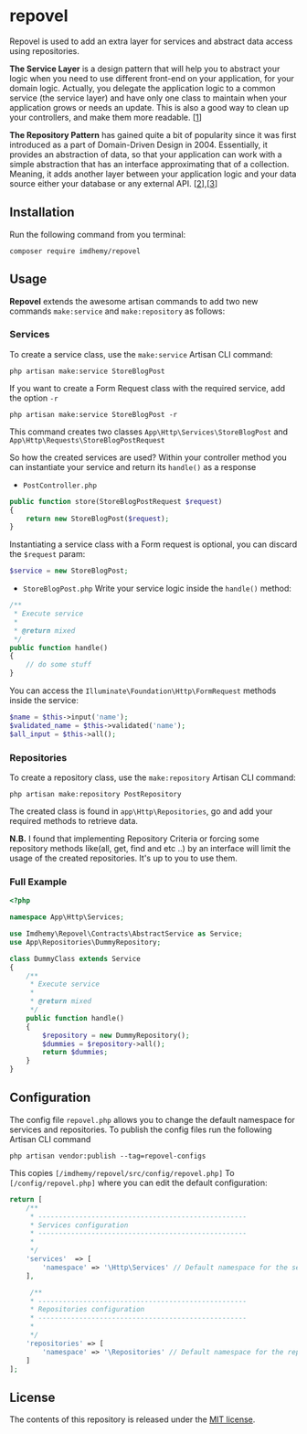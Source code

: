# repovel

Repovel is used to add an extra layer for services and abstract data access using repositories.

**The Service Layer** is a design pattern that will help you to abstract your logic when you need to use different front-end on your application, for your domain logic.
Actually, you delegate the application logic to a common service (the service layer) and have only one class to maintain when your application grows or needs an update. This is also a good way to clean up your controllers, and make them more readable. [[1](https://m.dotdev.co/design-pattern-service-layer-with-laravel-5-740ff0a7b65f)]

**The Repository Pattern** has gained quite a bit of popularity since it was first introduced as a part of Domain-Driven Design in 2004. Essentially, it provides an abstraction of data, so that your application can work with a simple abstraction that has an interface approximating that of a collection. Meaning, it adds another layer between your application logic and your data source either your database or any external API. [[2](https://deviq.com/repository-pattern/)],[[3](https://www.larashout.com/how-to-use-repository-pattern-in-laravel)]

## Installation

Run the following command from you terminal:

```
composer require imdhemy/repovel
```

## Usage
**Repovel** extends the awesome artisan commands to add two new commands `make:service` and `make:repository` as follows:

### Services
To create a service class, use the `make:service` Artisan CLI command:
```
php artisan make:service StoreBlogPost
```
If you want to create a Form Request class with the required service, add the option `-r`
```
php artisan make:service StoreBlogPost -r
```
This command creates two classes `App\Http\Services\StoreBlogPost` and `App\Http\Requests\StoreBlogPostRequest`

So how the created services are used? Within your controller method you can instantiate your service and return its `handle()` as a response

- `PostController.php`
```php
public function store(StoreBlogPostRequest $request)
{
    return new StoreBlogPost($request);
}
```

Instantiating a service class with a Form request is optional, you can discard the `$request` param:
```php
$service = new StoreBlogPost;
```

- `StoreBlogPost.php`
Write your service logic inside the `handle()` method:
```php
/**
 * Execute service
 *
 * @return mixed
 */
public function handle()
{
    // do some stuff
}
```

You can access the `Illuminate\Foundation\Http\FormRequest` methods inside the service:
```php
$name = $this->input('name');
$validated_name = $this->validated('name');
$all_input = $this->all();
```

### Repositories
To create a repository class, use the `make:repository` Artisan CLI command:

```
php artisan make:repository PostRepository
```

The created class is found in `app\Http\Repositories`, go and add your required methods to retrieve data.

**N.B.** I found that implementing Repository Criteria or forcing some repository methods like(all, get, find and etc ..) by an interface will limit the usage of the created repositories. It's up to you to use them.

### Full Example
```php
<?php

namespace App\Http\Services;

use Imdhemy\Repovel\Contracts\AbstractService as Service;
use App\Repositories\DummyRepository;

class DummyClass extends Service
{
    /**
     * Execute service
     *
     * @return mixed
     */
    public function handle()
    {
        $repository = new DummyRepository();
        $dummies = $repository->all();
        return $dummies;
    }
}
```

## Configuration
The config file `repovel.php` allows you to change the default namespace for services and repositories.
To publish the config files run the following Artisan CLI command
```
php artisan vendor:publish --tag=repovel-configs
```
This copies `[/imdhemy/repovel/src/config/repovel.php]` To `[/config/repovel.php]` where you can edit the default configuration:
```php
return [
    /**
     * ---------------------------------------------------
     * Services configuration
     * ---------------------------------------------------
     *
     */
    'services'  => [
        'namespace' => '\Http\Services' // Default namespace for the services
    ],

     /**
     * ---------------------------------------------------
     * Repositories configuration
     * ---------------------------------------------------
     *
     */
    'repositories' => [
        'namespace' => '\Repositories' // Default namespace for the repositories
    ]
];
```

## License
The contents of this repository is released under the [MIT license](./LICENSE).

